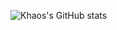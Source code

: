 ![Khaos's GitHub stats](https://github-readme-stats.vercel.app/api?username=Kh4oss&show_icons=true&theme=radical)

